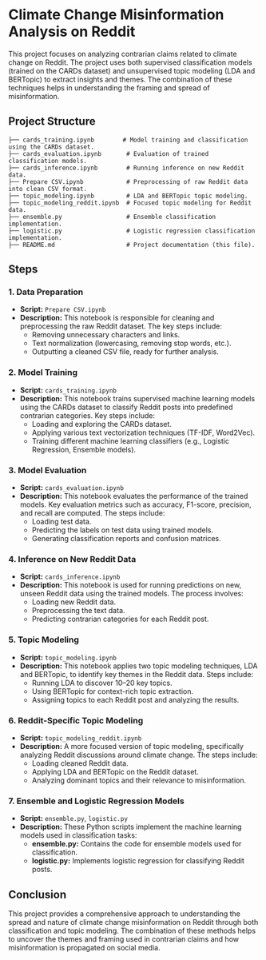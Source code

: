
# Climate Change Misinformation Analysis on Reddit

This project focuses on analyzing contrarian claims related to climate change on Reddit. The project uses both supervised classification models (trained on the CARDs dataset) and unsupervised topic modeling (LDA and BERTopic) to extract insights and themes. The combination of these techniques helps in understanding the framing and spread of misinformation.

## Project Structure

```
├── cards_training.ipynb        # Model training and classification using the CARDs dataset.
├── cards_evaluation.ipynb       # Evaluation of trained classification models.
├── cards_inference.ipynb        # Running inference on new Reddit data.
├── Prepare CSV.ipynb            # Preprocessing of raw Reddit data into clean CSV format.
├── topic_modeling.ipynb         # LDA and BERTopic topic modeling.
├── topic_modeling_reddit.ipynb  # Focused topic modeling for Reddit data.
├── ensemble.py                  # Ensemble classification implementation.
├── logistic.py                  # Logistic regression classification implementation.
├── README.md                    # Project documentation (this file).
```

## Steps

### 1. Data Preparation
   - **Script:** `Prepare CSV.ipynb`
   - **Description:** This notebook is responsible for cleaning and preprocessing the raw Reddit dataset. The key steps include:
     - Removing unnecessary characters and links.
     - Text normalization (lowercasing, removing stop words, etc.).
     - Outputting a cleaned CSV file, ready for further analysis.

### 2. Model Training
   - **Script:** `cards_training.ipynb`
   - **Description:** This notebook trains supervised machine learning models using the CARDs dataset to classify Reddit posts into predefined contrarian categories. Key steps include:
     - Loading and exploring the CARDs dataset.
     - Applying various text vectorization techniques (TF-IDF, Word2Vec).
     - Training different machine learning classifiers (e.g., Logistic Regression, Ensemble models).

### 3. Model Evaluation
   - **Script:** `cards_evaluation.ipynb`
   - **Description:** This notebook evaluates the performance of the trained models. Key evaluation metrics such as accuracy, F1-score, precision, and recall are computed. The steps include:
     - Loading test data.
     - Predicting the labels on test data using trained models.
     - Generating classification reports and confusion matrices.

### 4. Inference on New Reddit Data
   - **Script:** `cards_inference.ipynb`
   - **Description:** This notebook is used for running predictions on new, unseen Reddit data using the trained models. The process involves:
     - Loading new Reddit data.
     - Preprocessing the text data.
     - Predicting contrarian categories for each Reddit post.

### 5. Topic Modeling
   - **Script:** `topic_modeling.ipynb`
   - **Description:** This notebook applies two topic modeling techniques, LDA and BERTopic, to identify key themes in the Reddit data. Steps include:
     - Running LDA to discover 10–20 key topics.
     - Using BERTopic for context-rich topic extraction.
     - Assigning topics to each Reddit post and analyzing the results.

### 6. Reddit-Specific Topic Modeling
   - **Script:** `topic_modeling_reddit.ipynb`
   - **Description:** A more focused version of topic modeling, specifically analyzing Reddit discussions around climate change. The steps include:
     - Loading cleaned Reddit data.
     - Applying LDA and BERTopic on the Reddit dataset.
     - Analyzing dominant topics and their relevance to misinformation.

### 7. Ensemble and Logistic Regression Models
   - **Script:** `ensemble.py`, `logistic.py`
   - **Description:** These Python scripts implement the machine learning models used in classification tasks:
     - **ensemble.py:** Contains the code for ensemble models used for classification.
     - **logistic.py:** Implements logistic regression for classifying Reddit posts.

## Conclusion

This project provides a comprehensive approach to understanding the spread and nature of climate change misinformation on Reddit through both classification and topic modeling. The combination of these methods helps to uncover the themes and framing used in contrarian claims and how misinformation is propagated on social media.
